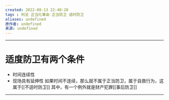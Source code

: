 ```yaml
---
created: 2022-08-13 22:40:28
tags : 刑法 正当化事由 正当防卫 适时防卫
aliases: undefined
原作者: undefined
来源: undefined
---
```

---
# 适度防卫有两个条件
* 时间连续性
* 现场具有延伸性
如果时间不连续，那么就不属于正当防卫，属于自救行为，这属于[[不适时防卫]]
其中，有一个例外就是财产犯罪[[事后防卫]]

---

